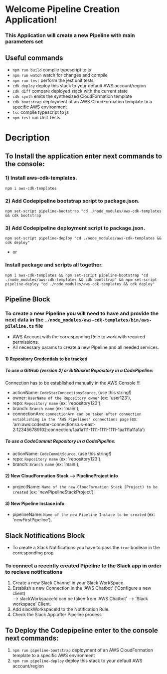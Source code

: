 # Welcome Pipeline Creation Application!
### This Application will create a new Pipeline with main parameters set
## Useful commands
 * `npm run build`   compile typescript to js
 * `npm run watch`   watch for changes and compile
 * `npm run test`    perform the jest unit tests
 * `cdk deploy`      deploy this stack to your default AWS account/region
 * `cdk diff`        compare deployed stack with the current state
 * `cdk synth`       emits the synthesized CloudFormation template
 * `cdk bootstrap`   deployment of an AWS CloudFormation template to a specific AWS environment
 * `tsc`             compile typescript to js
 * `npm test`        run Unit Tests

# Decription

## To Install the application enter next commands to the console:
### 1) Install aws-cdk-templates.
`npm i aws-cdk-templates`
### 2) Add Codepipeline bootstrap script to package.json.
`npm set-script pipeline-bootstrap "cd ./node_modules/aws-cdk-templates && cdk bootstrap`
### 3) Add Codepipeline deployment script to package.json.
`npm set-script pipeline-deploy "cd ./node_modules/aws-cdk-templates && cdk deploy"`
* or
### Install package and scripts all together.
`npm i aws-cdk-templates && npm set-script pipeline-bootstrap "cd ./node_modules/aws-cdk-templates && cdk bootstrap" && npm set-script pipeline-deploy "cd ./node_modules/aws-cdk-templates && cdk deploy"`

## Pipeline Block
### To create a new Pipeline you will need to have and provide the next data in the `./node_modules/aws-cdk-templates/bin/aws-pileline.ts` file
* AWS Account with the corresponding Role to work with required permissions.
* All necessary params to create a new Pipeline and all needed services.

#### 1) Repository Credentials to be tracked

##### To use a GitHub (version 2) or BitBucket Repository in a CodePipeline:
Connection has to be established manually in the AWS Console !!!
* actionName: `CodeStarConnectionsSource`, (use this string!)
* owner: `UserName of the Repository owner` (ex: 'user123'), 
* repo: `Repository name` (ex: 'repository123'),
* branch: `Branch name` (ex: 'main'),
* connectionArn: `connectionArn can be taken after connection establishing in the 'AWS Pipelines' connections page` (ex: 'arn:aws:codestar-connections:us-east-2:123456789102:connection/1aa1a111-1111-1111-1111-1aa111a11a1a')  

##### To use a CodeCommit Repository in a CodePipeline:
* actionName: `CodeCommitSource`, (use this string!)
* repo: `Repository name` (ex: 'repository123'),
* branch: `Branch name` (ex: 'main'),

#### 2) New CloudFormation Stack --> PipelineProject info
* projectName: `Name of the new CloudFormation Stack (Project) to be created` (ex: 'newPipelineStackProject').

#### 3) New Pipeline Instace info
* pipelineName: `Name of the new Pipeline Instace to be created` (ex: 'newFirstPipeline').

## Slack Notifications Block
* To create a Slack Notifications you have to pass the `true` boolean in the corresponding prop
### To connect a recently created Pipeline to the Slack app in order to recieve notifications
1) Create a new Slack Channel in your Slack WorkSpace.
2) Establish a new Connection in the 'AWS Chatbot' ('Configure a new client)  
--> slackWorkspaceId can be taken from 'AWS Chatbot' --> 'Slack workspace' Client.
4) Add slackWorkspaceId to the Notification Rule.
5) Check the Slack App after Pipeline process 

## To Deploy the Codepipeline enter to the console next commands:
1) `npm run pipeline-bootstrap` deployment of an AWS CloudFormation template to a specific AWS environment
2) `npm run pipeline-deploy`    deploy this stack to your default AWS account/region